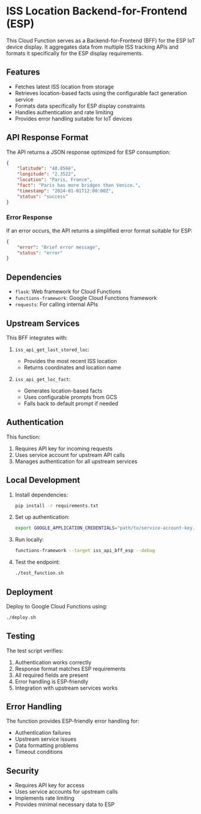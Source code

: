 # ISS Location Backend-for-Frontend (ESP)

This Cloud Function serves as a Backend-for-Frontend (BFF) for the ESP IoT device display. It aggregates data from multiple ISS tracking APIs and formats it specifically for the ESP display requirements.

## Features

- Fetches latest ISS location from storage
- Retrieves location-based facts using the configurable fact generation service
- Formats data specifically for ESP display constraints
- Handles authentication and rate limiting
- Provides error handling suitable for IoT devices

## API Response Format

The API returns a JSON response optimized for ESP consumption:

```json
{
    "latitude": "48.8566",
    "longitude": "2.3522",
    "location": "Paris, France",
    "fact": "Paris has more bridges than Venice.",
    "timestamp": "2024-01-01T12:00:00Z",
    "status": "success"
}
```

### Error Response

If an error occurs, the API returns a simplified error format suitable for ESP:

```json
{
    "error": "Brief error message",
    "status": "error"
}
```

## Dependencies

- `flask`: Web framework for Cloud Functions
- `functions-framework`: Google Cloud Functions framework
- `requests`: For calling internal APIs

## Upstream Services

This BFF integrates with:

1. `iss_api_get_last_stored_loc`:
   - Provides the most recent ISS location
   - Returns coordinates and location name

2. `iss_api_get_loc_fact`:
   - Generates location-based facts
   - Uses configurable prompts from GCS
   - Falls back to default prompt if needed

## Authentication

This function:
1. Requires API key for incoming requests
2. Uses service account for upstream API calls
3. Manages authentication for all upstream services

## Local Development

1. Install dependencies:
   ```bash
   pip install -r requirements.txt
   ```

2. Set up authentication:
   ```bash
   export GOOGLE_APPLICATION_CREDENTIALS="path/to/service-account-key.json"
   ```

3. Run locally:
   ```bash
   functions-framework --target iss_api_bff_esp --debug
   ```

4. Test the endpoint:
   ```bash
   ./test_function.sh
   ```

## Deployment

Deploy to Google Cloud Functions using:

```bash
./deploy.sh
```

## Testing

The test script verifies:
1. Authentication works correctly
2. Response format matches ESP requirements
3. All required fields are present
4. Error handling is ESP-friendly
5. Integration with upstream services works

## Error Handling

The function provides ESP-friendly error handling for:
- Authentication failures
- Upstream service issues
- Data formatting problems
- Timeout conditions

## Security

- Requires API key for access
- Uses service accounts for upstream calls
- Implements rate limiting
- Provides minimal necessary data to ESP
